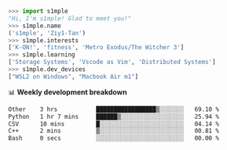 ```python
>>> import s1mple
"Hi, I'm s1mple! Glad to meet you!"
>>> s1mple.name
('s1mple', 'Ziy1-Tan')
>>> s1mple.interests
['K-ON!', 'fitness', 'Metro Exodus/The Witcher 3']
>>> s1mple.learning
['Storage Systems', 'Vscode as Vim', 'Distributed Systems']
>>> s1mple.dev_devices
["WSL2 on Windows", "Macbook Air m1"]
```
📊 **Weekly development breakdown**
<!--START_SECTION:waka-->

```txt
Other    3 hrs           █████████████████▒░░░░░░░   69.10 %
Python   1 hr 7 mins     ██████▒░░░░░░░░░░░░░░░░░░   25.94 %
CSV      10 mins         █░░░░░░░░░░░░░░░░░░░░░░░░   04.14 %
C++      2 mins          ▒░░░░░░░░░░░░░░░░░░░░░░░░   00.81 %
Bash     0 secs          ░░░░░░░░░░░░░░░░░░░░░░░░░   00.00 %
```

<!--END_SECTION:waka-->
